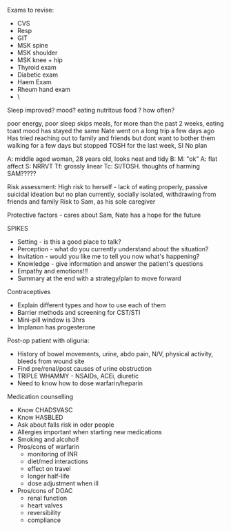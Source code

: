 
Exams to revise:
- CVS
- Resp
- GIT
- MSK spine
- MSK shoulder
- MSK knee + hip
- Thyroid exam
- Diabetic exam
- Haem Exam
- Rheum hand exam
- \

Sleep improved? 
mood?
eating nutritous food ? how often? 

poor energy, poor sleep
skips meals, for more than the past 2 weeks, eating toast 
mood has stayed the same 
Nate went on a long trip a few days ago
Has tried reaching out to family and friends but dont want to bother them 
walking for a few days but stopped
TOSH for the last week, SI
No plan


A: middle aged woman, 28 years old, looks neat and tidy
B: 
M: "ok"
A: flat affect
S: NRRVT
Tf: grossly linear
Tc: SI/TOSH. thoughts of harming SAM?????


Risk assessment:
High risk to herself - lack of eating properly, passive suicidal ideation but no plan currently, socially isolated, withdrawing from friends and family 
Risk to Sam, as his sole caregiver

Protective factors - cares about Sam, Nate has a hope for the future 

SPIKES
- Setting - is this a good place to talk?
- Perception - what do you currently understand about the situation?
- Invitation - would you like me to tell you now what's happening?
- Knowledge - give information and answer the patient's questions
- Empathy and emotions!!!
- Summary at the end with a strategy/plan to move forward 

Contraceptives
 - Explain different types and how to use each of them
 - Barrier methods and screening for CST/STI
 - Mini-pill window is 3hrs
 - Implanon has progesterone 

Post-op patient with oliguria:
- History of bowel movements, urine, abdo pain, N/V, physical activity, bleeds from wound site 
- Find pre/renal/post causes of urine obstruction
- TRIPLE WHAMMY - NSAIDs, ACEi, diuretic
- Need to know how to dose warfarin/heparin

Medication counselling
- Know CHADSVASC 
- Know HASBLED
- Ask about falls risk in oder people
- Allergies important when starting new medications
- Smoking and alcohol!
- Pros/cons of warfarin
	- monitoring of INR
	- diet/med interactions
	- effect on travel 
	- longer half-life 
	- dose adjustment when ill 
- Pros/cons of DOAC
	- renal function 
	- heart valves
	- reversibility 
	- compliance 